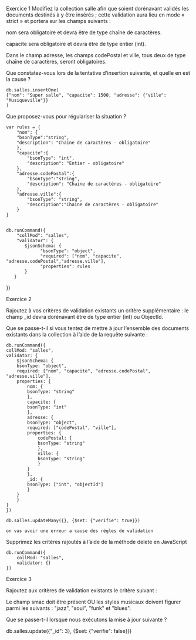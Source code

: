 Exercice 1 
Modifiez la collection salle afin que soient dorénavant validés les documents destinés à y être insérés ; cette validation aura lieu en mode « strict » et portera sur les champs suivants :

nom sera obligatoire et devra être de type chaîne de caractères.

capacite sera obligatoire et devra être de type entier (int).

Dans le champ adresse, les champs codePostal et ville, tous deux de type chaîne de caractères, seront obligatoires.

Que constatez-vous lors de la tentative d’insertion suivante, et quelle en est la cause ?

```
db.salles.insertOne( 
{"nom": "Super salle", "capacite": 1500, "adresse": {"ville": "Musiqueville"}} 
) 
```

Que proposez-vous pour régulariser la situation ?


    var rules = {
	    "nom": {
		"bsonType":"string",		
        "description": "Chaine de caractères - obligatoire"
		},
        "capacite":{
            "bsonType": "int",
            "description": "Entier - obligatoire"
        },
        "adresse.codePostal":{
            "bsonType":"string",
            "description": "Chaine de caractères - obligatoire"
        },	
        "adresse.ville":{
            "bsonType": "string",		
            "description":"Chaine de caractères - obligatoire"
        }
    }


    db.runCommand({
        "collMod": "salles",
        "validator": {
           $jsonSchema: {
                 "bsonType": "object",
                 "required": ["nom", "capacite", "adresse.codePostal","adresse.ville"],
                 "properties": rules
           }
       }
   })



Exercice 2

Rajoutez à vos critères de validation existants un critère supplémentaire : le champ _id devra dorénavant être de type entier (int) ou ObjectId.

Que se passe-t-il si vous tentez de mettre à jour l’ensemble des documents existants dans la collection à l’aide de la requête suivante :


    db.runCommand({
    collMod: "salles",
    validator: {
        $jsonSchema: {
        bsonType: "object",
        required: ["nom", "capacite", "adresse.codePostal", "adresse.ville"],
        properties: {
            nom: {
            bsonType: "string"
            },
            capacite: {
            bsonType: "int"
            },
            adresse: {
            bsonType: "object",
            required: ["codePostal", "ville"],
            properties: {
                codePostal: {
                bsonType: "string"
                },
                ville: {
                bsonType: "string"
                }
            }
            },
            _id: {
            bsonType: ["int", "objectId"]
            }
        }
        }
    }
    })

```
db.salles.updateMany({}, {$set: {"verifie": true}}) 
```
    on vas avoir une erreur a cause des règles de validation 

Supprimez les critères rajoutés à l’aide de la méthode delete en JavaScript

    db.runCommand({
        collMod: "salles",
        validator: {}
    })

Exercice 3

Rajoutez aux critères de validation existants le critère suivant :

Le champ smac doit être présent OU les styles musicaux doivent figurer parmi les suivants : "jazz", "soul", "funk" et "blues".

Que se passe-t-il lorsque nous exécutons la mise à jour suivante ?


db.salles.update({"_id": 3}, {$set: {"verifie": false}}) 

